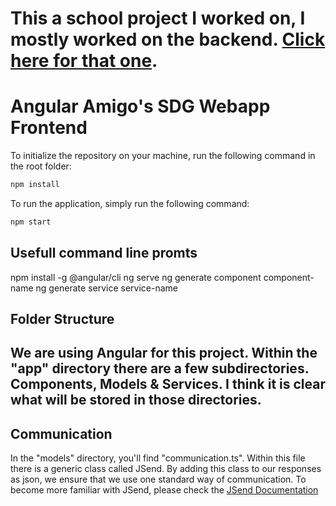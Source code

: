 # This a school project I worked on, I mostly worked on the backend. [Click here for that one](https://github.com/cooletijdgast/SDG-backend).

# Angular Amigo's SDG Webapp Frontend

To initialize the repository on your machine, run the following command in the root folder:
```sh
npm install
```

To run the application, simply run the following command:
```sh
npm start
```

## Usefull command line promts
npm install -g @angular/cli
ng serve
ng generate component component-name
ng generate service service-name

## Folder Structure

We are using Angular for this project. Within the "app" directory there are a few subdirectories. Components, Models & Services. I think it is clear what will be stored in those directories.
---

## Communication
In the "models" directory, you'll find "communication.ts". Within this file there is a generic class called JSend. By adding this class to our responses as json, we ensure that we use one standard way of communication. To become more familiar with JSend, please check the [JSend Documentation](https://github.com/omniti-labs/jsend)